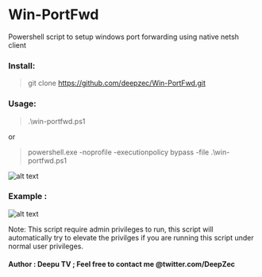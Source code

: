 # Win-PortFwd
Powershell script to setup windows port forwarding using native netsh client

### Install:
> git clone https://github.com/deepzec/Win-PortFwd.git


### Usage:
>  .\win-portfwd.ps1

or 

> powershell.exe -noprofile -executionpolicy bypass -file .\win-portfwd.ps1

![alt text](https://github.com/deepzec/Win-PortFwd/blob/master/win-portfwd.PNG "Win-Portfwd")


### Example : 

![alt text](https://github.com/deepzec/Win-PortFwd/blob/master/example.PNG "Win-Portfwd")

Note: This script require admin privileges to run, this script will automatically try to elevate the privilges if you are running this script under normal user privileges.

#### Author : Deepu TV ; Feel free to contact me @twitter.com/DeepZec 


